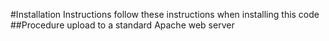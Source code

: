 #Installation Instructions
follow these instructions when installing this code
##Procedure
upload to a standard Apache web server


